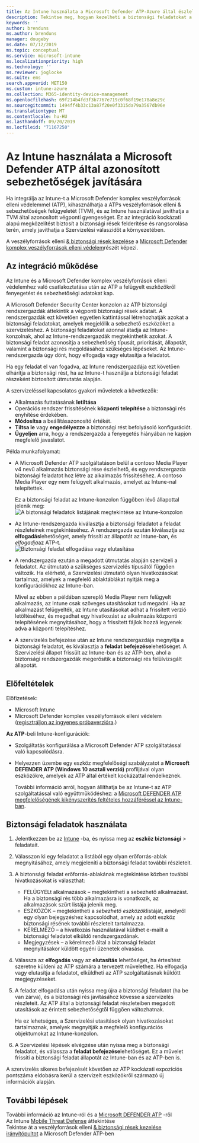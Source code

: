 ```yaml
---
title: Az Intune használata a Microsoft Defender ATP-Azure által észlelt biztonsági rések javításához | Microsoft Docs
description: Tekintse meg, hogyan kezelheti a biztonsági feladatokat a és a veszélyforrások elleni & sebezhetőségek kezelése, a Microsoft Defender komplex veszélyforrások elleni védelem (ATP) részeként az Intune-konzolon.
keywords: ''
author: brenduns
ms.author: brenduns
manager: dougeby
ms.date: 07/12/2019
ms.topic: conceptual
ms.service: microsoft-intune
ms.localizationpriority: high
ms.technology: ''
ms.reviewer: joglocke
ms.suite: ems
search.appverid: MET150
ms.custom: intune-azure
ms.collection: M365-identity-device-management
ms.openlocfilehash: 69f214b4fd3f3b7767e719c0f68f19e178a8e29c
ms.sourcegitcommit: 1494ff4b33c13a87f20e0f3315da79a3567db96e
ms.translationtype: MT
ms.contentlocale: hu-HU
ms.lasthandoff: 09/20/2019
ms.locfileid: "71167250"
---
```

# <a name="use-intune-to-remediate-vulnerabilities-identified-by-microsoft-defender-atp"></a>Az Intune használata a Microsoft Defender ATP által azonosított sebezhetőségek javítására  

Ha integrálja az Intune-t a Microsoft Defender komplex veszélyforrások elleni védelemmel (ATP), kihasználhatja a ATPs veszélyforrások elleni & sebezhetőségek felügyeletét (TVM), és az Intune használatával javíthatja a TVM által azonosított végponti gyengeséget. Ez az integráció kockázati alapú megközelítést biztosít a biztonsági rések felderítése és rangsorolása terén, amely javíthatja a Szervizelési válaszidőt a környezetében.  

A veszélyforrások elleni [& biztonsági rések kezelése](https://docs.microsoft.com/windows/security/threat-protection/windows-defender-atp/next-gen-threat-and-vuln-mgt) a [Microsoft Defender komplex veszélyforrások elleni védelem](https://docs.microsoft.com/windows/security/threat-protection/windows-defender-atp/windows-defender-advanced-threat-protection)részét képezi.  

## <a name="how-integration-works"></a>Az integráció működése  

Az Intune és a Microsoft Defender komplex veszélyforrások elleni védelemhez való csatlakoztatása után az ATP a felügyelt eszközökről fenyegetést és sebezhetőségi adatokat kap.  

A Microsoft Defender Security Center konzolon az ATP biztonsági rendszergazdák áttekintik a végponti biztonsági rések adatait. A rendszergazdák ezt követően egyetlen kattintással létrehozhatják azokat a biztonsági feladatokat, amelyek megjelölik a sebezhető eszközöket a szervizeléshez. A biztonsági feladatokat azonnal átadja az Intune-konzolnak, ahol az Intune-rendszergazdák megtekinthetik azokat. A biztonsági feladat azonosítja a sebezhetőség típusát, prioritását, állapotát, valamint a biztonsági rés megoldásához szükséges lépéseket. Az Intune-rendszergazda úgy dönt, hogy elfogadja vagy elutasítja a feladatot.  

Ha egy feladat el van fogadva, az Intune rendszergazdája ezt követően elhárítja a biztonsági rést, ha az Intune-t használja a biztonsági feladat részeként biztosított útmutatás alapján.  

A szervizeléssel kapcsolatos gyakori műveletek a következők:  

- Alkalmazás futtatásának **letiltása**  
- Operációs rendszer frissítésének **központi telepítése** a biztonsági rés enyhítése érdekében.  
- **Módosítsa** a beállításazonosító értékét.  
- **Tiltsa le** vagy **engedélyezze** a biztonsági rést befolyásoló konfigurációt.  
- **Ügyeljen** arra, hogy a rendszergazda a fenyegetés hiányában ne kapjon megfelelő javaslatot.  

Példa munkafolyamat:

- A Microsoft Defender ATP szolgáltatáson belül a contoso Media Player v4 nevű alkalmazás biztonsági rése észlelhető, és egy rendszergazda biztonsági feladatot hoz létre az alkalmazás frissítéséhez. A contoso Media Player egy nem felügyelt alkalmazás, amelyet az Intune-nal telepítettek.  

  Ez a biztonsági feladat az Intune-konzolon függőben lévő állapottal jelenik meg:  
  ![A biztonsági feladatok listájának megtekintése az Intune-konzolon](./media/atp-manage-vulnerabilities/temp-security-tasks.png)
 
- Az Intune-rendszergazda kiválasztja a biztonsági feladatot a feladat részleteinek megtekintéséhez.  A rendszergazda ezután kiválasztja az **elfogadás**lehetőséget, amely frissíti az állapotát az Intune-ban, és *elfogadja*az ATP-t.  
  ![Biztonsági feladat elfogadása vagy elutasítása](./media/atp-manage-vulnerabilities/temp-accept-task.png) 
 
- A rendszergazda ezután a megadott útmutatás alapján szervizeli a feladatot.  Az útmutató a szükséges szervizelés típusától függően változik. Ha elérhető, a Szervizelési útmutató olyan hivatkozásokat tartalmaz, amelyek a megfelelő ablaktáblákat nyitják meg a konfigurációkhoz az Intune-ban. 

  Mivel az ebben a példában szereplő Media Player nem felügyelt alkalmazás, az Intune csak szöveges utasításokat tud megadni. Ha az alkalmazást felügyelték, az Intune utasításokat adhat a frissített verzió letöltéséhez, és megadhat egy hivatkozást az alkalmazás központi telepítésének megnyitásához, hogy a frissített fájlok hozzá legyenek adva a központi telepítéshez. 

- A szervizelés befejezése után az Intune rendszergazdája megnyitja a biztonsági feladatot, és kiválasztja a **feladat befejezése**lehetőséget.  A Szervizelési állapot frissült az Intune-ban és az ATP-ben, ahol a biztonsági rendszergazdák megerősítik a biztonsági rés felülvizsgált állapotát.  

## <a name="prerequisites"></a>Előfeltételek  

Előfizetések:  

- Microsoft Intune  
- Microsoft Defender komplex veszélyforrások elleni védelem ([regisztráljon az ingyenes próbaverzióra](https://www.microsoft.com/WindowsForBusiness/windows-atp?ocid=docs-wdatp-main-abovefoldlink).)  

**Az ATP**-beli Intune-konfigurációk:  

- Szolgáltatás konfigurálása a Microsoft Defender ATP szolgáltatással való kapcsolódásra.  
- Helyezzen üzembe egy eszköz megfelelőségi szabályzatot a **Microsoft DEFENDER ATP (Windows 10 asztali verzió)** profiljával olyan eszközökre, amelyek az ATP által értékelt kockázattal rendelkeznek.

  További információ arról, hogyan állíthatja be az Intune-t az ATP szolgáltatással való együttműködéshez: a [Microsoft DEFENDER ATP megfelelőségének kikényszerítés feltételes hozzáféréssel az Intune-ban](advanced-threat-protection.md#enable-microsoft-defender-atp-in-intune).  

## <a name="work-with-security-tasks"></a>Biztonsági feladatok használata  

1. Jelentkezzen be az [Intune](https://go.microsoft.com/fwlink/?linkid=2090973) -ba, és nyissa meg az **eszköz biztonsági** > feladatait.  
2. Válasszon ki egy feladatot a listából egy olyan erőforrás-ablak megnyitásához, amely megjeleníti a biztonsági feladat további részleteit.  
3. A biztonsági feladat erőforrás-ablakának megtekintése közben további hivatkozásokat is választhat:  
   - FELÜGYELt alkalmazások – megtekintheti a sebezhető alkalmazást. Ha a biztonsági rés több alkalmazásra is vonatkozik, az alkalmazások szűrt listája jelenik meg.  
   - ESZKÖZÖK – megtekintheti a *sebezhető eszközök*listáját, amelyről egy olyan bejegyzéshez kapcsolódhat, amely az adott eszköz biztonsági résének további részleteit tartalmazza.  
   - KÉRELMEZŐ – a hivatkozás használatával küldhet e-mailt a biztonsági feladatot elküldő rendszergazdának.  
   - Megjegyzések – a kérelmező által a biztonsági feladat megnyitásakor küldött egyéni üzenetek olvasása.  
4. Válassza az **elfogadás** vagy az **elutasítás** lehetőséget, ha értesítést szeretne küldeni az ATP számára a tervezett művelethez. Ha elfogadja vagy elutasítja a feladatot, elküldheti az ATP szolgáltatásnak küldött megjegyzéseket.  

5. A feladat elfogadása után nyissa meg újra a biztonsági feladatot (ha be van zárva), és a biztonsági rés javításához kövesse a szervizelés részleteit.  Az ATP által a biztonsági feladat részleteiben megadott utasítások az érintett sebezhetőségtől függően változhatnak.  

   Ha ez lehetséges, a Szervizelési utasítások olyan hivatkozásokat tartalmaznak, amelyek megnyitják a megfelelő konfigurációs objektumokat az Intune-konzolon.  

6. A Szervizelési lépések elvégzése után nyissa meg a biztonsági feladatot, és válassza a **feladat befejezése**lehetőséget.  Ez a művelet frissíti a biztonsági feladat állapotát az Intune-ban és az ATP-ben is.  

A szervizelés sikeres befejezését követően az ATP kockázati expozíciós pontszáma eldobásra kerül a szervizelt eszközökről származó új információk alapján. 

## <a name="next-steps"></a>További lépések
További információ az Intune-ról és a [Microsoft DEFENDER ATP](advanced-threat-protection.md) -ről  
Az Intune [Mobile Threat Defense](mobile-threat-defense.md) áttekintése  
Tekintse át a veszélyforrások elleni [& biztonsági rések kezelése irányítópultot](https://docs.microsoft.com/windows/security/threat-protection/windows-defender-atp/tvm-dashboard-insights) a Microsoft Defender ATP-ben
